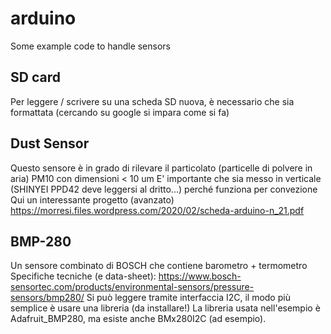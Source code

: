 # arduino
Some example code to handle sensors

## SD card

Per leggere / scrivere su una scheda SD nuova, è necessario che sia formattata (cercando su google si impara come si fa)

## Dust Sensor

Questo sensore è in grado di rilevare il particolato (particelle di polvere in aria) PM10 con dimensioni < 10 um
E' importante che sia messo in verticale (SHINYEI PPD42 deve leggersi al dritto...) perché funziona per convezione
Qui un interessante progetto (avanzato) https://morresi.files.wordpress.com/2020/02/scheda-arduino-n_21.pdf

## BMP-280

Un sensore combinato di BOSCH che contiene barometro + termometro
Specifiche tecniche (e data-sheet): https://www.bosch-sensortec.com/products/environmental-sensors/pressure-sensors/bmp280/
Si può leggere tramite interfaccia I2C, il modo più semplice è usare una libreria (da installare!)
La libreria usata nell'esempio è Adafruit_BMP280, ma esiste anche BMx280I2C (ad esempio).